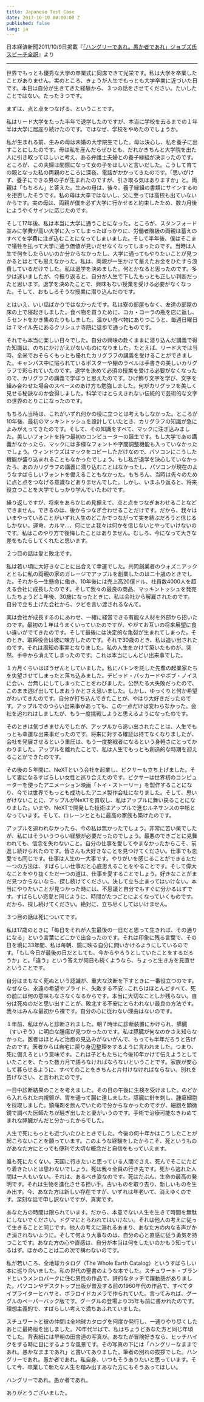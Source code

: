 ```yaml
---
title: Japanese Test Case
date: 2017-10-10 00:00:00 Z
published: false
lang: ja
---
```


日本経済新聞2011/10/9日掲載『[「ハングリーであれ。愚か者であれ」ジョブズ氏スピーチ全訳](https://www.nikkei.com/article/DGXZZO35455660Y1A001C1000000/)』より

---

世界でもっとも優秀な大学の卒業式に同席できて光栄です。私は大学を卒業したことがありません。実のところ、きょうが人生でもっとも大学卒業に近づいた日です。本日は自分が生きてきた経験から、３つの話をさせてください。たいしたことではない。たった３つです。

まずは、点と点をつなげる、ということです。

私はリード大学をたった半年で退学したのですが、本当に学校を去るまでの１年半は大学に居座り続けたのです。ではなぜ、学校をやめたのでしょうか。

私が生まれる前、生みの母は未婚の大学院生でした。母は決心し、私を養子に出すことにしたのです。母は私を産んだらぜひとも、だれかきちんと大学院を出た人に引き取ってほしいと考え、ある弁護士夫婦との養子縁組が決まったのです。ところが、この夫婦は間際になって女の子をほしいと言いだした。こうして育ての親となった私の両親のところに深夜、電話がかかってきたのです。「思いがけず、養子にできる男の子が生まれたのですが、引き取る気はありますか」と。両親は「もちろん」と答えた。生みの母は、後々、養子縁組の書類にサインするのを拒否したそうです。私の母は大卒ではないし、父に至っては高校も出ていないからです。実の母は、両親が僕を必ず大学に行かせると約束したため、数カ月後にようやくサインに応じたのです。

そして17年後、私は本当に大学に通うことになった。ところが、スタンフォード並みに学費が高い大学に入ってしまったばっかりに、労働者階級の両親は蓄えのすべてを学費に注ぎ込むことになってしまいました。そして半年後、僕はそこまで犠牲を払って大学に通う価値が見いだせなくなってしまったのです。当時は人生で何をしたらいいのか分からなかったし、大学に通ってもやりたいことが見つかるとはとても思えなかった。私は、両親が一生かけて蓄えたお金をひたすら浪費しているだけでした。私は退学を決めました。何とかなると思ったのです。多少は迷いましたが、今振り返ると、自分が人生で下したもっとも正しい判断だったと思います。退学を決めたことで、興味もない授業を受ける必要がなくなった。そして、おもしろそうな授業に潜り込んだのです。

とはいえ、いい話ばかりではなかったです。私は寮の部屋もなく、友達の部屋の床の上で寝起きしました。食べ物を買うために、コカ・コーラの瓶を店に返し、５セントをかき集めたりもしました。温かい食べ物にありつこうと、毎週日曜日は７マイル先にあるクリシュナ寺院に徒歩で通ったものです。

それでも本当に楽しい日々でした。自分の興味の赴くままに潜り込んだ講義で得た知識は、のちにかけがえがないものになりました。たとえば、リード大では当時、全米でおそらくもっとも優れたカリグラフの講義を受けることができました。キャンパス中に貼られているポスターや棚のラベルは手書きの美しいカリグラフで彩られていたのです。退学を決めて必須の授業を受ける必要がなくなったので、カリグラフの講義で学ぼうと思えたのです。ひげ飾り文字を学び、文字を組み合わせた場合のスペースのあけ方も勉強しました。何がカリグラフを美しく見せる秘訣なのか会得しました。科学ではとらえきれない伝統的で芸術的な文字の世界のとりこになったのです。

もちろん当時は、これがいずれ何かの役に立つとは考えもしなかった。ところが10年後、最初のマッキントッシュを設計していたとき、カリグラフの知識が急によみがえってきたのです。そして、その知識をすべて、マックに注ぎ込みました。美しいフォントを持つ最初のコンピューターの誕生です。もし大学であの講義がなかったら、マックには多様なフォントや字間調整機能も入っていなかったでしょう。ウィンドウズはマックをコピーしただけなので、パソコンにこうした機能が盛り込まれることもなかったでしょう。もし私が退学を決心していなかったら、あのカリグラフの講義に潜り込むことはなかったし、パソコンが現在のようなすばらしいフォントを備えることもなかった。もちろん、当時は先々のために点と点をつなげる意識などありませんでした。しかし、いまふり返ると、将来役立つことを大学でしっかり学んでいたわけです。

繰り返しですが、将来をあらかじめ見据えて、点と点をつなぎあわせることなどできません。できるのは、後からつなぎ合わせることだけです。だから、我々はいまやっていることがいずれ人生のどこかでつながって実を結ぶだろうと信じるしかない。運命、カルマ…、何にせよ我々は何かを信じないとやっていけないのです。私はこのやり方で後悔したことはありません。むしろ、今になって大きな差をもたらしてくれたと思います。

２つ目の話は愛と敗北です。

私は若い頃に大好きなことに出合えて幸運でした。共同創業者のウォズニアックとともに私の両親の家のガレージでアップルを創業したのは二十歳のときでした。それから一生懸命に働き、10年後には売上高20億ドル、社員数4000人を超える会社に成長したのです。そして我々の最良の商品、マッキントッシュを発売したちょうど１年後、30歳になったときに、私は会社から解雇されたのです。自分で立ち上げた会社から、クビを言い渡されるなんて。

実は会社が成長するのにあわせ、一緒に経営できる有能な人材を外部から招いたのです。最初の１年はうまくいっていたのですが、やがてお互いの将来展望に食い違いがでてきたのです。そして最後には決定的な亀裂が生まれてしまった。そのとき、取締役会は彼に味方したのです。それで30歳のとき、私は追い出されたのです。それは周知の事実となりました。私の人生をかけて築いたものが、突然、手中から消えてしまったのです。これは本当にしんどい出来事でした。

１カ月くらいはぼうぜんとしていました。私にバトンを託した先輩の起業家たちを失望させてしまったと落ち込みました。デビッド・パッカードやボブ・ノイスに会い、台無しにしてしまったことをわびました。公然たる大失敗だったので、このまま逃げ出してしまおうかとさえ思いました。しかし、ゆっくりと何か希望がわいてきたのです。自分が打ち込んできたことが、やはり大好きだったのです。アップルでのつらい出来事があっても、この一点だけは変わらなかった。会社を追われはしましたが、もう一度挑戦しようと思えるようになったのです。

そのときは気づきませんでしたが、アップルから追い出されたことは、人生でもっとも幸運な出来事だったのです。将来に対する確証は持てなくなりましたが、会社を発展させるという重圧は、もう一度挑戦者になるという身軽さにとってかわりました。アップルを離れたことで、私は人生でもっとも創造的な時期を迎えることができたのです。

その後の５年間に、NeXTという会社を起業し、ピクサーも立ち上げました。そして妻になるすばらしい女性と巡り合えたのです。ピクサーは世界初のコンピューターを使ったアニメーション映画「トイ・ストーリー」を製作することになり、今では世界でもっとも成功したアニメ製作会社になりました。そして、思いがけないことに、アップルがNeXTを買収し、私はアップルに舞い戻ることになりました。いまや、NeXTで開発した技術はアップルで進むルネサンスの中核となっています。そして、ロレーンとともに最高の家族も築けたのです。

アップルを追われなかったら、今の私は無かったでしょう。非常に苦い薬でしたが、私にはそういうつらい経験が必要だったのでしょう。最悪のできごとに見舞われても、信念を失わないこと。自分の仕事を愛してやまなかったからこそ、前進し続けられたのです。皆さんも大好きなことを見つけてください。仕事でも恋愛でも同じです。仕事は人生の一大事です。やりがいを感じることができるただ一つの方法は、すばらしい仕事だと心底思えることをやることです。そして偉大なことをやり抜くただ一つの道は、仕事を愛することでしょう。好きなことがまだ見つからないなら、探し続けてください。決して立ち止まってはいけない。本当にやりたいことが見つかった時には、不思議と自分でもすぐに分かるはずです。すばらしい恋愛と同じように、時間がたつごとによくなっていくものです。だから、探し続けてください。絶対に、立ち尽くしてはいけません。

３つ目の話は死についてです。

私は17歳のときに「毎日をそれが人生最後の一日だと思って生きれば、その通りになる」という言葉にどこかで出合ったのです。それは印象に残る言葉で、その日を境に33年間、私は毎朝、鏡に映る自分に問いかけるようにしているのです。「もし今日が最後の日だとしても、今からやろうとしていたことをするだろうか」と。「違う」という答えが何日も続くようなら、ちょっと生き方を見直せということです。

自分はまもなく死ぬという認識が、重大な決断を下すときに一番役立つのです。なぜなら、永遠の希望やプライド、失敗する不安…これらはほとんどすべて、死の前には何の意味もなさなくなるからです。本当に大切なことしか残らない。自分は死ぬのだと思い出すことが、敗北する不安にとらわれない最良の方法です。我々はみんな最初から裸です。自分の心に従わない理由はないのです。

１年前、私はがんと診断されました。朝７時半に診断装置にかけられ、膵臓（すいぞう）に明白な腫瘍が見つかったのです。私は膵臓が何なのかさえ知らなかった。医者はほとんど治癒の見込みがないがんで、もっても半年だろうと告げたのです。医者からは自宅に戻り身辺整理をするように言われました。つまり、死に備えろという意味です。これは子どもたちに今後10年かけて伝えようとしていたことを、たった数カ月で語らなければならないということです。家族が安心して暮らせるように、すべてのことをきちんと片付けなければならない。別れを告げなさい、と言われたのです。

一日中診断結果のことを考えました。その日の午後に生検を受けました。のどから入れられた内視鏡が、胃を通って腸に達しました。膵臓に針を刺し、腫瘍細胞を採取しました。鎮痛剤を飲んでいたので分からなかったのですが、細胞を顕微鏡で調べた医師たちが騒ぎ出したと妻がいうのです。手術で治療可能なきわめてまれな膵臓がんだと分かったからでした。

人生で死にもっとも近づいたひとときでした。今後の何十年かはこうしたことが起こらないことを願っています。このような経験をしたからこそ、死というものがあなた方にとっても便利で大切な概念だと自信をもっていえます。

誰も死にたくない。天国に行きたいと思っている人間でさえ、死んでそこにたどり着きたいとは思わないでしょう。死は我々全員の行き先です。死から逃れた人間は一人もいない。それは、あるべき姿なのです。死はたぶん、生命の最高の発明です。それは生物を進化させる担い手。古いものを取り去り、新しいものを生み出す。今、あなた方は新しい存在ですが、いずれは年老いて、消えゆくのです。深刻な話で申し訳ないですが、真実です。

あなた方の時間は限られています。だから、本意でない人生を生きて時間を無駄にしないでください。ドグマにとらわれてはいけない。それは他人の考えに従って生きることと同じです。他人の考えに溺れるあまり、あなた方の内なる声がかき消されないように。そして何より大事なのは、自分の心と直感に従う勇気を持つことです。あなた方の心や直感は、自分が本当は何をしたいのかもう知っているはず。ほかのことは二の次で構わないのです。

私が若いころ、全地球カタログ（The Whole Earth Catalog）というすばらしい本に巡り合いました。私の世代の聖書のような本でした。スチュワート・ブランドというメンロパークに住む男性の作品で、詩的なタッチで躍動感がありました。パソコンやデスクトップ出版が普及する前の1960年代の作品で、すべてタイプライターとハサミ、ポラロイドカメラで作られていた。言ってみれば、グーグルのペーパーバック版です。グーグルの登場より35年も前に書かれたのです。理想主義的で、すばらしい考えで満ちあふれていました。

スチュワートと彼の仲間は全地球カタログを何度か発行し、一通りやり尽くしたあとに最終版を出しました。70年代半ばで、私はちょうどあなた方と同じ年頃でした。背表紙には早朝の田舎道の写真が。あなたが冒険好きなら、ヒッチハイクをする時に目にするような風景です。その写真の下には「ハングリーなままであれ。愚かなままであれ」と書いてありました。筆者の別れの挨拶でした。ハングリーであれ。愚か者であれ。私自身、いつもそうありたいと思っています。そして今、卒業して新たな人生を踏み出すあなた方にもそうあってほしい。

ハングリーであれ。愚か者であれ。

ありがとうございました。
